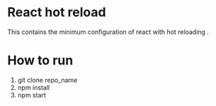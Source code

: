 # React hot reload

This contains the minimum configuration of react with hot reloading .

# How to run

1) git clone repo_name
2) npm install
3) npm start
